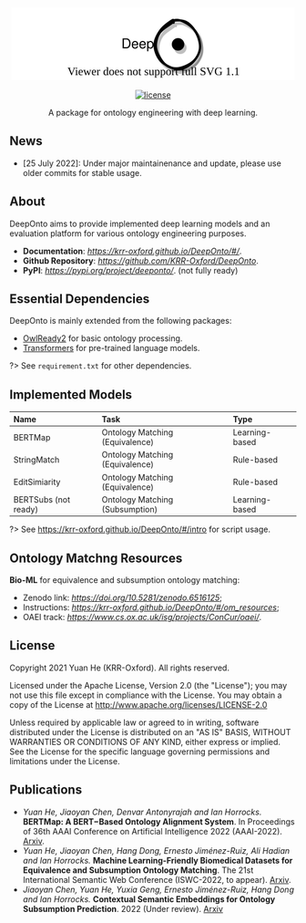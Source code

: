<!---
Copyright 2021 Yuan He (KRR-Oxford). All rights reserved.

Licensed under the Apache License, Version 2.0 (the "License");
you may not use this file except in compliance with the License.
You may obtain a copy of the License at

    http://www.apache.org/licenses/LICENSE-2.0

Unless required by applicable law or agreed to in writing, software
distributed under the License is distributed on an "AS IS" BASIS,
WITHOUT WARRANTIES OR CONDITIONS OF ANY KIND, either express or implied.
See the License for the specific language governing permissions and
limitations under the License.
-->

<p align="center">
  <a href="https://krr-oxford.github.io/DeepOnto/">
    <img alt="deeponto" src="https://raw.githubusercontent.com/KRR-Oxford/DeepOnto/main/docs/images/icon.svg">
  </a>
</p>

<p align="center">
    <a href="https://github.com/KRR-Oxford/DeepOnto/blob/main/LICENSE">
        <img alt="license" src="https://img.shields.io/github/license/KRR-Oxford/DeepOnto">
    </a>
</p>

<p align="center">
  A package for ontology engineering with deep learning. 
</p>

## News

- [25 July 2022]: Under major maintainenance and update, please use older commits for stable usage.

## About <!-- {docsify-ignore} -->

DeepOnto aims to provide implemented deep learning models and an evaluation platform for various ontology engineering purposes. 

- **Documentation**: *https://krr-oxford.github.io/DeepOnto/#/*.
- **Github Repository**: *https://github.com/KRR-Oxford/DeepOnto*. 
- **PyPI**: *https://pypi.org/project/deeponto/*. (not fully ready)

## Essential Dependencies

DeepOnto is mainly extended from the following packages:

- [OwlReady2](https://owlready2.readthedocs.io/) for basic ontology processing.
- [Transformers](https://github.com/huggingface/transformers) for pre-trained language models.

?> See `requirement.txt` for other dependencies.

## Implemented Models

| Name                 | Task                            | Type              |
| :-------------       | :---------------                | :--------------   |
| BERTMap              | Ontology Matching (Equivalence) | Learning-based    |
| StringMatch          | Ontology Matching (Equivalence) | Rule-based        |
| EditSimiarity        | Ontology Matching (Equivalence) | Rule-based        |
| BERTSubs (not ready) | Ontology Matching (Subsumption) | Learning-based    |

?> See https://krr-oxford.github.io/DeepOnto/#/intro for script usage.

## Ontology Matchng Resources

**Bio-ML** for equivalence and subsumption ontology matching:
-  Zenodo link: *https://doi.org/10.5281/zenodo.6516125*;
-  Instructions: *https://krr-oxford.github.io/DeepOnto/#/om_resources*;
-  OAEI track: *https://www.cs.ox.ac.uk/isg/projects/ConCur/oaei/*.

## License

Copyright 2021 Yuan He (KRR-Oxford). All rights reserved.

Licensed under the Apache License, Version 2.0 (the "License");
you may not use this file except in compliance with the License.
You may obtain a copy of the License at http://www.apache.org/licenses/LICENSE-2.0

Unless required by applicable law or agreed to in writing, software
distributed under the License is distributed on an "AS IS" BASIS,
WITHOUT WARRANTIES OR CONDITIONS OF ANY KIND, either express or implied.
See the License for the specific language governing permissions and
limitations under the License.

## Publications

- *Yuan He‚ Jiaoyan Chen‚ Denvar Antonyrajah and Ian Horrocks.* **BERTMap: A BERT−Based Ontology Alignment System**. In Proceedings of 36th AAAI Conference on Artificial Intelligence 2022 (AAAI-2022). [Arxiv](https://arxiv.org/abs/2112.02682).
- *Yuan He‚ Jiaoyan Chen‚ Hang Dong, Ernesto Jiménez-Ruiz, Ali Hadian and Ian Horrocks.* **Machine Learning-Friendly Biomedical Datasets for Equivalence and Subsumption Ontology Matching**. The 21st International Semantic Web Conference (ISWC-2022, to appear). [Arxiv](https://arxiv.org/abs/2205.03447).
- *Jiaoyan Chen, Yuan He, Yuxia Geng, Ernesto Jiménez-Ruiz, Hang Dong and Ian Horrocks.* **Contextual Semantic Embeddings for Ontology Subsumption Prediction**. 2022 (Under review). [Arxiv](https://arxiv.org/abs/2112.10006)
